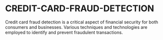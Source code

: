 # CREDIT-CARD-FRAUD-DETECTION

Credit card fraud detection is a critical aspect of financial security for both consumers and businesses. Various techniques and technologies are employed to identify and prevent fraudulent transactions. 
